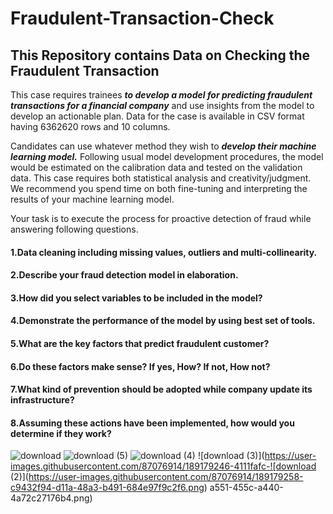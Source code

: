# Fraudulent-Transaction-Check
## This Repository contains Data on Checking the Fraudulent Transaction

This case requires trainees ***to develop a model for predicting fraudulent transactions for a financial company*** and use insights from the model to develop an actionable plan. Data for the case is available in CSV format having 6362620 rows and 10 columns.

Candidates can use whatever method they wish to ***develop their machine learning model.*** Following usual model development procedures, the model would be estimated on the calibration data and tested on the validation data. This case requires both statistical analysis and creativity/judgment. We recommend you spend time on both fine-tuning and interpreting the results of your machine learning model.

Your task is to execute the process for proactive detection of fraud while answering following questions.

#### 1.Data cleaning including missing values, outliers and multi-collinearity.
#### 2.Describe your fraud detection model in elaboration.
#### 3.How did you select variables to be included in the model?
#### 4.Demonstrate the performance of the model by using best set of tools.
#### 5.What are the key factors that predict fraudulent customer?
#### 6.Do these factors make sense? If yes, How? If not, How not?
#### 7.What kind of prevention should be adopted while company update its infrastructure?
#### 8.Assuming these actions have been implemented, how would you determine if they work?

![download](https://user-images.githubusercontent.com/87076914/189179192-e5c6edd5-7edc-4578-b538-b92935544dfd.png)
![download (5)](https://user-images.githubusercontent.com/87076914/189179225-889b8d4a-28e5-4c9f-8581-0073e71a6ac7.png)
![download (4)](https://user-images.githubusercontent.com/87076914/189179234-974921ab-ae2b-4167-a778-6f4b9fd81a18.png)
![download (3)](https://user-images.githubusercontent.com/87076914/189179246-4111fafc-![download (2)](https://user-images.githubusercontent.com/87076914/189179258-c9432f94-d11a-48a3-b491-684e97f9c2f6.png)
a551-455c-a440-4a72c27176b4.png)
